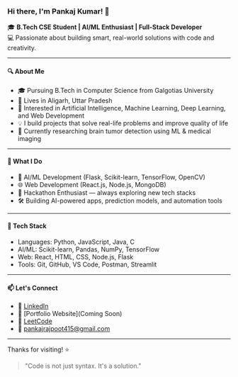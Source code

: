 ### Hi there, I'm Pankaj Kumar! 👋

🎓 **B.Tech CSE Student | AI/ML Enthusiast | Full-Stack Developer**  
💻 Passionate about building smart, real-world solutions with code and creativity.

---

#### 🔍 About Me
- 🎓 Pursuing B.Tech in Computer Science from Galgotias University
- 📍 Lives in Aligarh, Uttar Pradesh
- 🧠 Interested in Artificial Intelligence, Machine Learning, Deep Learning, and Web Development
- 💡 I build projects that solve real-life problems and improve quality of life
- 🧪 Currently researching brain tumor detection using ML & medical imaging

---

#### 🚀 What I Do
- 🤖 AI/ML Development (Flask, Scikit-learn, TensorFlow, OpenCV)
- 🌐 Web Development (React.js, Node.js, MongoDB)
- 🧩 Hackathon Enthusiast — always exploring new tech stacks
- 🛠️ Building AI-powered apps, prediction models, and automation tools

---

#### 🧰 Tech Stack
- Languages: Python, JavaScript, Java, C
- AI/ML: Scikit-learn, Pandas, NumPy, TensorFlow
- Web: React, HTML, CSS, Node.js, Flask
- Tools: Git, GitHub, VS Code, Postman, Streamlit

---

#### 📫 Let's Connect
- 💼 [LinkedIn](https://www.linkedin.com/in/pankaj125/)
- 📂 [Portfolio Website](Coming Soon)
- 🧠 [LeetCode](https://leetcode.com/Pankajrajput124)
- 📧 pankajrajpoot415@gmail.com

---

Thanks for visiting! ⭐

> "Code is not just syntax. It's a solution."


